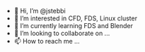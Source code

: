 - 👋 Hi, I’m @jstebbi
- 👀 I’m interested in CFD, FDS, Linux cluster
- 🌱 I’m currently learning FDS and Blender
- 💞️ I’m looking to collaborate on ...
- 📫 How to reach me ...

<!---
jstebbi/jstebbi is a ✨ special ✨ repository because its `README.md` (this file) appears on your GitHub profile.
You can click the Preview link to take a look at your changes.
--->
